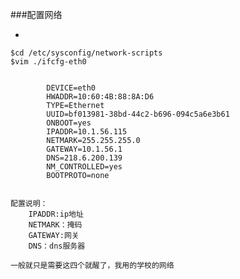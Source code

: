 ###配置网络


-	
	
	$cd /etc/sysconfig/network-scripts
	$vim ./ifcfg-eth0


			DEVICE=eth0
			HWADDR=10:60:4B:88:8A:D6
			TYPE=Ethernet
			UUID=bf013981-38bd-44c2-b696-094c5a6e3b61
			ONBOOT=yes
			IPADDR=10.1.56.115
			NETMARK=255.255.255.0
			GATEWAY=10.1.56.1
			DNS=218.6.200.139
			NM_CONTROLLED=yes
			BOOTPROTO=none

	
	配置说明：
		IPADDR:ip地址
		NETMARK：掩码
		GATEWAY:网关
		DNS：dns服务器

	一般就只是需要这四个就醒了，我用的学校的网络
	